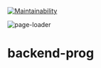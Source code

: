 [![Maintainability](https://api.codeclimate.com/v1/badges/f6f86a1cfd13d42fb08e/maintainability)](https://codeclimate.com/github/mettled/frontend-project-lvl3/maintainability)

![page-loader](https://github.com/mettled/backend-project-lvl3/workflows/page-loader/badge.svg)

# backend-prog

